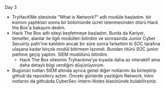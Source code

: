 Day 3
- TryHacKMe sitesinde "What is Network?" adlı modüle başladım. bir kısmını yaptıktan sonra bir bölümünde ücret istenmesinden ötürü Hack the Box'a bakayım dedim.
- Hack The Box adlı siteyi keşfetmeye başladım. Burda da Kariyer, temeller, alanlar ile ilgili modülleri bitirdim ve sonrasında Junior Cyber Secuirty path'ine katıldım ancak
bir süre sonra farkettim ki SOC tarafına ulaşana kadar birçok modül bitirmem lazımdı. Bundan ötürü SOC junior pathine geçiş yaptım. SIEM modülünü bitirdim.
  - Hack The Box sitesinin Tryhackme'ye kıyasla daha az interaktif ama daha detaylı bilgi verdiğini düşünüyorum.
- Bugünün notları SIEM altında ayrıca genel diğer notlarımı da birleştirip github'da repository açtım. Önceki günlerde yazdığım Network, Intro notlarını da githubda
CyberSec-Intern-Notes klasöründe bulabilirsiniz. 
